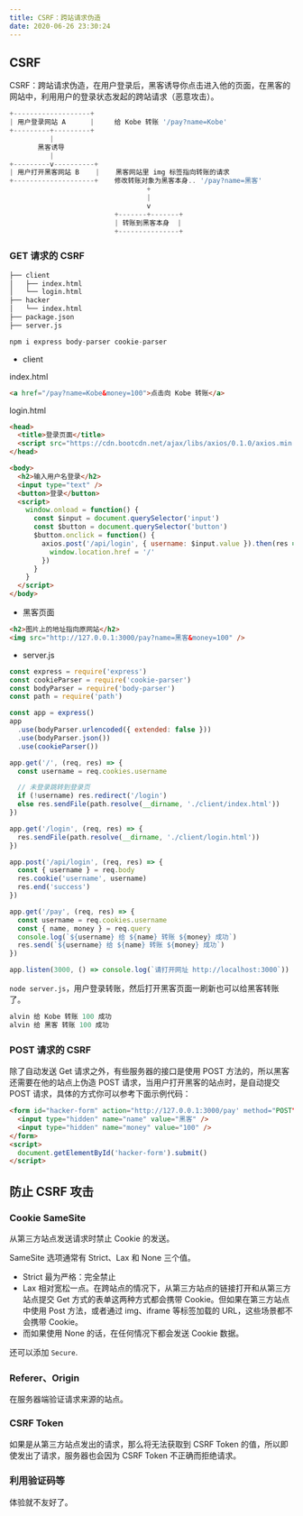 ```yaml
---
title: CSRF：跨站请求伪造
date: 2020-06-26 23:30:24
---
```


## CSRF

CSRF：跨站请求伪造，在用户登录后，黑客诱导你点击进入他的页面，在黑客的网站中，利用用户的登录状态发起的跨站请求（恶意攻击）。

```js
+-------------------+
| 用户登录网站 A      |     给 Kobe 转账 '/pay?name=Kobe'
+---------+---------+
          |
       黑客诱导
          |
+---------v----------+
| 用户打开黑客网站 B    |    黑客网站里 img 标签指向转账的请求
+--------------------+    修改转账对象为黑客本身.. '/pay?name=黑客'
                                  +
                                  |
                                  v
                          +-------+-------+
                          | 转账到黑客本身  |
                          +---------------+
```

### GET 请求的 CSRF

```bash
├── client
│   ├── index.html
│   └── login.html
├── hacker
│   └── index.html
├── package.json
├── server.js
```

```js
npm i express body-parser cookie-parser
```

- client

index.html

```html
<a href="/pay?name=Kobe&money=100">点击向 Kobe 转账</a>
```

login.html

```html
<head>
  <title>登录页面</title>
  <script src="https://cdn.bootcdn.net/ajax/libs/axios/0.1.0/axios.min.js"></script>
</head>

<body>
  <h2>输入用户名登录</h2>
  <input type="text" />
  <button>登录</button>
  <script>
    window.onload = function() {
      const $input = document.querySelector('input')
      const $button = document.querySelector('button')
      $button.onclick = function() {
        axios.post('/api/login', { username: $input.value }).then(res => {
          window.location.href = '/'
        })
      }
    }
  </script>
</body>
```

- 黑客页面

```html
<h2>图片上的地址指向原网站</h2>
<img src="http://127.0.0.1:3000/pay?name=黑客&money=100" />
```

- server.js

```js
const express = require('express')
const cookieParser = require('cookie-parser')
const bodyParser = require('body-parser')
const path = require('path')

const app = express()
app
  .use(bodyParser.urlencoded({ extended: false }))
  .use(bodyParser.json())
  .use(cookieParser())

app.get('/', (req, res) => {
  const username = req.cookies.username

  // 未登录跳转到登录页
  if (!username) res.redirect('/login')
  else res.sendFile(path.resolve(__dirname, './client/index.html'))
})

app.get('/login', (req, res) => {
  res.sendFile(path.resolve(__dirname, './client/login.html'))
})

app.post('/api/login', (req, res) => {
  const { username } = req.body
  res.cookie('username', username)
  res.end('success')
})

app.get('/pay', (req, res) => {
  const username = req.cookies.username
  const { name, money } = req.query
  console.log(`${username} 给 ${name} 转账 ${money} 成功`)
  res.send(`${username} 给 ${name} 转账 ${money} 成功`)
})

app.listen(3000, () => console.log(`请打开网址 http://localhost:3000`))
```

`node server.js`，用户登录转账，然后打开黑客页面一刷新也可以给黑客转账了。

```js
alvin 给 Kobe 转账 100 成功
alvin 给 黑客 转账 100 成功
```

### POST 请求的 CSRF

除了自动发送 Get 请求之外，有些服务器的接口是使用 POST 方法的，所以黑客还需要在他的站点上伪造 POST 请求，当用户打开黑客的站点时，是自动提交 POST 请求，具体的方式你可以参考下面示例代码：

```html
<form id="hacker-form" action="http://127.0.0.1:3000/pay' method="POST">
  <input type="hidden" name="name" value="黑客" />
  <input type="hidden" name="money" value="100" />
</form>
<script>
  document.getElementById('hacker-form').submit()
</script>
```

## 防止 CSRF 攻击

### Cookie SameSite

从第三方站点发送请求时禁止 Cookie 的发送。

SameSite 选项通常有 Strict、Lax 和 None 三个值。

- Strict 最为严格：完全禁止
- Lax 相对宽松一点。在跨站点的情况下，从第三方站点的链接打开和从第三方站点提交 Get 方式的表单这两种方式都会携带 Cookie。但如果在第三方站点中使用 Post 方法，或者通过 img、iframe 等标签加载的 URL，这些场景都不会携带 Cookie。
- 而如果使用 None 的话，在任何情况下都会发送 Cookie 数据。

还可以添加 `Secure`.

### Referer、Origin

在服务器端验证请求来源的站点。

### CSRF Token

如果是从第三方站点发出的请求，那么将无法获取到 CSRF Token 的值，所以即使发出了请求，服务器也会因为 CSRF Token 不正确而拒绝请求。

### 利用验证码等

体验就不友好了。
